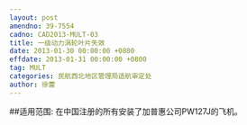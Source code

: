 ```yaml
---
layout: post
amendno: 39-7554
cadno: CAD2013-MULT-03
title: 一级动力涡轮叶片失效
date: 2013-01-30 00:00:00 +0800
effdate: 2013-01-31 00:00:00 +0800
tag: MULT
categories: 民航西北地区管理局适航审定处
author: 徐蕾
---
```


##适用范围:
在中国注册的所有安装了加普惠公司PW127J的飞机。

